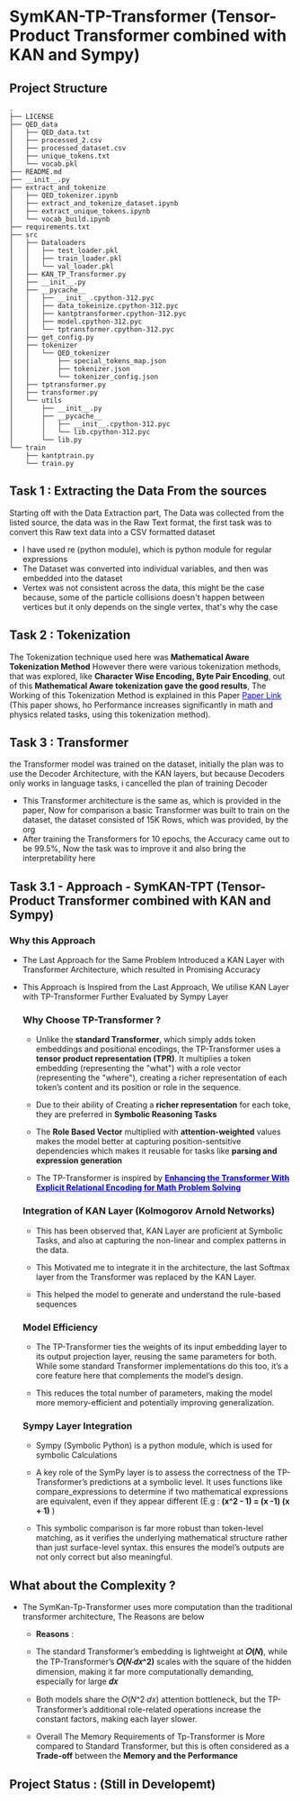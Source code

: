 # SymKAN-TP-Transformer (Tensor-Product Transformer combined with KAN and Sympy)

## Project Structure 
```
.
├── LICENSE
├── QED_data
│   ├── QED_data.txt
│   ├── processed_2.csv
│   ├── processed_dataset.csv
│   ├── unique_tokens.txt
│   └── vocab.pkl
├── README.md
├── __init__.py
├── extract_and_tokenize
│   ├── QED_tokenizer.ipynb
│   ├── extract_and_tokenize_dataset.ipynb
│   ├── extract_unique_tokens.ipynb
│   └── vocab_build.ipynb
├── requirements.txt
├── src
│   ├── Dataloaders
│   │   ├── test_loader.pkl
│   │   ├── train_loader.pkl
│   │   └── val_loader.pkl
│   ├── KAN_TP_Transformer.py
│   ├── __init__.py
│   ├── __pycache__
│   │   ├── __init__.cpython-312.pyc
│   │   ├── data_tokeinize.cpython-312.pyc
│   │   ├── kantptransformer.cpython-312.pyc
│   │   ├── model.cpython-312.pyc
│   │   └── tptransformer.cpython-312.pyc
│   ├── get_config.py
│   ├── tokenizer
│   │   └── QED_tokenizer
│   │       ├── special_tokens_map.json
│   │       ├── tokenizer.json
│   │       └── tokenizer_config.json
│   ├── tptransformer.py
│   ├── transformer.py
│   └── utils
│       ├── __init__.py
│       ├── __pycache__
│       │   ├── __init__.cpython-312.pyc
│       │   └── lib.cpython-312.pyc
│       └── lib.py
└── train
    ├── kantptrain.py
    └── train.py
```

## Task 1 :  Extracting the Data From the sources 
Starting off with the Data Extraction part, The Data was collected from the listed source, the data was in the Raw Text format, the first task was to convert this Raw text data into a CSV formatted dataset
* I have used re (python module), which is python module for regular expressions 
* The Dataset was converted into individual variables, and then was embedded into the dataset 
* Vertex was not consistent across the data, this might be the case because, some of the particle collisions doesn't happen between vertices but it only depends on the single vertex, that's why the case 


## Task 2 : Tokenization  
The Tokenization technique used here was 
   **Mathematical Aware Tokenization Method** 
   However there were various tokenization methods, that was explored, like **Character Wise Encoding, Byte Pair Encoding**, out of this **Mathematical Aware tokenization gave the good results**, The Working of this Tokenization Method is explained in this Paper <a href="https://cdn.iiit.ac.in/cdn/web2py.iiit.ac.in/research_centres/publications/download/inproceedings.pdf.867521e9a9170b72.312e393738313631313937373137322e33332e706466.pdf" style="color:blue;">Paper Link</a> (This paper shows, ho Performance increases significantly in math and physics related tasks, using this tokenization method). 


## Task 3 : Transformer 
the Transformer model was trained on the dataset, initially the plan was to use the Decoder Architecture, with the KAN layers, but because Decoders only works in language tasks, i cancelled the plan of training Decoder 

* This Transformer architecture is the same as, which is provided in the paper, Now for comparison a basic Transformer was built to train on the dataset, the dataset consisted of 15K Rows, which was provided, by the org
* After training the Transformers for 10 epochs, the Accuracy came out to be 99.5%, Now the task was to improve it and also bring the interpretability here 

## Task 3.1 - Approach - SymKAN-TPT (Tensor-Product Transformer combined with KAN and Sympy)
 ### Why this Approach 
* The Last Approach for the Same Problem Introduced a KAN Layer with Transformer Architecture, which resulted in Promising Accuracy 
* This Approach is Inspired from the Last Approach, We utilise KAN Layer with TP-Transformer Further Evaluated by Sympy Layer 
  
  ### Why Choose TP-Transformer ? 
   * Unlike the **standard Transformer**, which simply adds token embeddings and positional encodings, the TP-Transformer uses a **tensor product representation (TPR)**. It multiplies a token embedding (representing the "what") with a role vector (representing the "where"), creating a richer representation of each token’s content and its position or role in the sequence.

   * Due to their ability of Creating a **richer representation** for each toke, they are preferred in **Symbolic Reasoning Tasks**

   * The **Role Based Vector** multiplied with **attention-weighted** values makes the model better at capturing position-sentsitive dependencies which makes it reusable for tasks like **parsing and expression generation** 

   * The TP-Transformer is inspired by **<a href = "https://arxiv.org/pdf/1910.06611" style = "color:blue"> Enhancing the Transformer With Explicit Relational
Encoding for Math Problem Solving </a>** 

  ### Integration of KAN Layer (Kolmogorov Arnold Networks)

  * This has been observed that, KAN Layer are proficient at Symbolic Tasks, and also at capturing the non-linear and complex patterns in the data. 

  * This Motivated me to integrate it in the architecture, the last Softmax layer from the Transformer was replaced by the KAN Layer.

  * This helped the model to generate and understand the rule-based sequences 


  ### Model Efficiency 
  * The TP-Transformer ties the weights of its input embedding layer to its output projection layer, reusing the same parameters for both. While some standard Transformer implementations do this too, it’s a core feature here that complements the model’s design. 

  * This reduces the total number of parameters, making the model more memory-efficient and potentially improving generalization. 

  ### Sympy Layer Integration 
  * Sympy (Symbolic Python) is a python module, which is used for symbolic Calculations 

  * A key role of the SymPy layer is to assess the correctness of the TP-Transformer’s predictions at a symbolic level. It uses functions like compare_expressions to determine if two mathematical expressions are equivalent, even if they appear different (E.g  : **(x^2 - 1) = (x -1) (x + 1)** ) 
  
  * This symbolic comparison is far more robust than token-level matching, as it verifies the underlying mathematical structure rather than just surface-level syntax. this ensures the model’s outputs are not only correct but also meaningful. 


 

## What about the Complexity ?

   * The SymKan-Tp-Transformer uses more computation than the traditional transformer architecture, The Reasons are below 

      * **Reasons** : 
      * The standard Transformer’s embedding is lightweight at **𝑂(𝑁)**, while the TP-Transformer’s **𝑂(𝑁⋅𝑑𝑥^2)** scales with the square of the hidden dimension, making it far more computationally demanding, especially for large **𝑑𝑥** 

      * Both models share the 𝑂(𝑁^2⋅𝑑𝑥) attention bottleneck, but the TP-Transformer’s additional role-related operations increase the constant factors, making each layer slower.

      *  Overall The Memory Requirements of Tp-Transformer is More compared to Standard Transformer, but this is often considered as a **Trade-off** between the **Memory and the Performance** 

## Project Status : (Still in Developemt)
